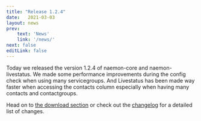 ```yaml
---
title: "Release 1.2.4"
date:   2021-03-03
layout: news
prev:
    text: 'News'
    link: '/news/'
next: false
editLink: false
---
```


Today we released the version 1.2.4 of naemon-core and naemon-livestatus. We made some performance improvements
during the config check when using many servicegroups. And Livestatus has been made way faster when accessing
the contacts column especially when having many contacts and contactgroups.

Head on to [the download section](/download) or check out the [changelog](/documentation/usersguide/whatsnew) for
a detailed list of changes.
